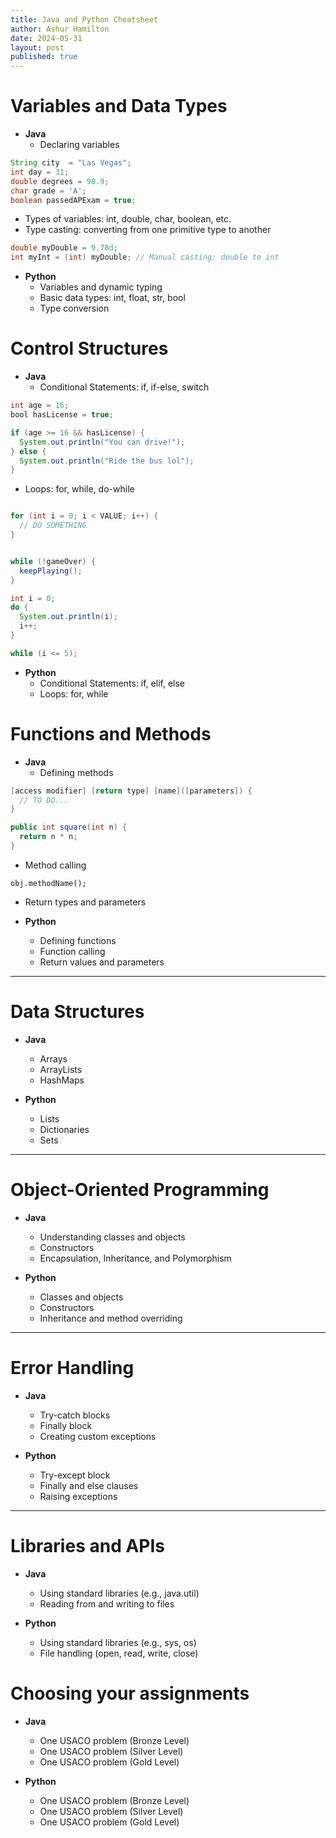 ```yaml
---
title: Java and Python Cheatsheet
author: Ashur Hamilton
date: 2024-05-31
layout: post
published: true
---
```


# Variables and Data Types

- **Java**
  - Declaring variables

```java
String city  = "Las Vegas";
int day = 31;
double degrees = 98.9;
char grade = 'A';
boolean passedAPExam = true;
```
  
  - Types of variables: int, double, char, boolean, etc.
  - Type casting: converting from one primitive type to another

```java
double myDouble = 9.78d;
int myInt = (int) myDouble; // Manual casting: double to int
```
  
- **Python**
  - Variables and dynamic typing 
  - Basic data types: int, float, str, bool
  - Type conversion

# Control Structures

- **Java**
  - Conditional Statements: if, if-else, switch

```java
int age = 16;
bool hasLicense = true;

if (age >= 16 && hasLicense) {
  System.out.println("You can drive!");
} else {
  System.out.println("Ride the bus lol");
}

```
  
  - Loops: for, while, do-while
  
```java

for (int i = 0; i < VALUE; i++) {
  // DO SOMETHING
}


while (!gameOver) {
  keepPlaying();
}

int i = 0;
do {
  System.out.println(i);
  i++;
} 

while (i <= 5);
```
  
  
- **Python**
  - Conditional Statements: if, elif, else
  - Loops: for, while



# Functions and Methods

- **Java**
  - Defining methods
  
```java
[access modifier] [return type] [name]([parameters]) {
  // TO DO...
}

public int square(int n) {
  return n * n;
}
```
  
  - Method calling

`obj.methodName();`

  - Return types and parameters
  
- **Python**
  - Defining functions
  - Function calling
  - Return values and parameters

---

# Data Structures

- **Java**
  - Arrays
  - ArrayLists
  - HashMaps
  
- **Python**
  - Lists
  - Dictionaries
  - Sets

---

# Object-Oriented Programming

- **Java**
  - Understanding classes and objects
  - Constructors
  - Encapsulation, Inheritance, and Polymorphism
  
- **Python**
  - Classes and objects
  - Constructors
  - Inheritance and method overriding

---

# Error Handling

- **Java**
  - Try-catch blocks
  - Finally block
  - Creating custom exceptions
  
- **Python**
  - Try-except block
  - Finally and else clauses
  - Raising exceptions

--- 

# Libraries and APIs
- **Java**
  - Using standard libraries (e.g., java.util)
  - Reading from and writing to files
  
- **Python**
  - Using standard libraries (e.g., sys, os)
  - File handling (open, read, write, close)


# Choosing your assignments

- **Java**
  - One USACO problem (Bronze Level)
  - One USACO problem (Silver Level)
  - One USACO problem (Gold Level)
  
- **Python**
  - One USACO problem (Bronze Level)
  - One USACO problem (Silver Level)
  - One USACO problem (Gold Level)


